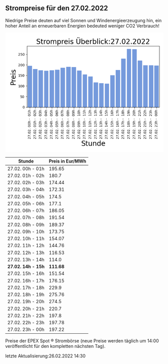 
## Strompreise für den 27.02.2022

Niedrige Preise deuten auf viel Sonnen und Windenergieerzeugung hin, ein hoher Anteil an erneuerbaren Energien bedeuted weniger CO2 Verbrauch!

![Strompreis übersicht](imgs/strompreis_uebersicht.png)

| Stunde | Preis in Eur/MWh |
|---|---|
| 27.02. 00h -  01h | 195.65 | 
| 27.02. 01h -  02h | 180.7 | 
| 27.02. 02h -  03h | 174.44 | 
| 27.02. 03h -  04h | 172.31 | 
| 27.02. 04h -  05h | 174.5 | 
| 27.02. 05h -  06h | 177.1 | 
| 27.02. 06h -  07h | 186.05 | 
| 27.02. 07h -  08h | 191.54 | 
| 27.02. 08h -  09h | 189.37 | 
| 27.02. 09h -  10h | 173.75 | 
| 27.02. 10h -  11h | 154.07 | 
| 27.02. 11h -  12h | 144.76 | 
| 27.02. 12h -  13h | 116.53 | 
| 27.02. 13h -  14h | 114.0 | 
| **27.02. 14h -  15h** | **111.68** | 
| 27.02. 15h -  16h | 151.54 | 
| 27.02. 16h -  17h | 176.15 | 
| 27.02. 17h -  18h | 229.9 | 
| 27.02. 18h -  19h | 275.76 | 
| 27.02. 19h -  20h | 274.5 | 
| 27.02. 20h -  21h | 220.7 | 
| 27.02. 21h -  22h | 197.8 | 
| 27.02. 22h -  23h | 197.78 | 
| 27.02. 23h -  00h | 197.22 | 

Preise der EPEX Spot ® Strombörse (neue Preise werden täglich um 14:00 veröffentlicht für den kompletten nächsten Tag).

letzte Aktualisierung:26.02.2022 14:30